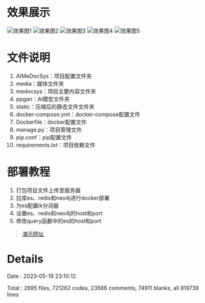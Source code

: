 # 效果展示

![效果图1](https://amedoc.fcsy.fit/static/images/illusion/3end.webp)
![效果图2](https://amedoc.fcsy.fit/static/images/illusion/AIassistant.webp)
![效果图3](https://amedoc.fcsy.fit/static/images/illusion/mobile1.webp)
![效果图4](https://amedoc.fcsy.fit/static/images/illusion/tablet1.webp)
![效果图5](https://amedoc.fcsy.fit/static/images/illusion/PCquery.webp)

# 文件说明

1. AIMeDocSys：项目配置文件夹
2. media：媒体文件夹
3. medocsys：项目主要内容文件夹
4. ppgan：AI模型文件夹
5. static：压缩后的静态文件文件夹
6. docker-compose.yml：docker-compose配置文件
7. Dockerfile：docker配置文件
8. manage.py：项目管理文件
9. pip.conf：pip配置文件
10. requirements.txt：项目依赖文件

# 部署教程

1. 打包项目文件上传至服务器
2. 拉库es、redis和neo4j进行docker部署
3. 为es配置ik分词器
4. 设置es、redis和neo4j的host和port
5. 修改query函数中的es的host和port

> [演示网址](https://amedoc.fcsy.fit)

# Details

Date : 2023-05-19 23:10:12

Total : 2695 files, 721262 codes, 23566 comments, 74911 blanks, all 819739 lines

